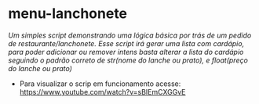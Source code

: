 # menu-lanchonete
*Um simples script demonstrando uma lógica básica por trás de um pedido de restaurante/lanchonete. Esse script irá gerar uma lista com cardápio, para poder adicionar ou remover intens basta alterar a lista do cardápio seguindo o padrão correto de str(nome do lanche ou prato), e float(preço do lanche ou prato)*


- Para visualizar o scrip em funcionamento acesse: https://www.youtube.com/watch?v=sBIEmCXGGvE